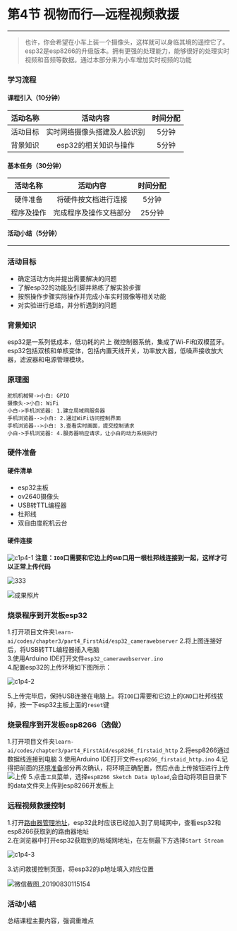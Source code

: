 # 第4节 视物而行—远程视频救援

---

>也许，你会希望在小车上装一个摄像头，这样就可以身临其境的遥控它了。
>esp32是esp8266的升级版本。拥有更强的处理能力，能够很好的处理实时视频和音频等数据。通过本部分来为小车增加实时视频的功能

### **学习流程**

#### 课程引入（10分钟）

活动名称 | 活动内容 | 时间分配
:-: | :-: | :-:
活动目标| 实时网络摄像头搭建及人脸识别 | 5分钟
背景知识 | esp32的相关知识与操作 | 5分钟

#### 基本任务（30分钟）

活动名称 | 活动内容 | 时间分配
:-: | :-: | :-:
硬件准备 | 将硬件按文档进行连接 | 5分钟
程序及操作 | 完成程序及操作文档部分 | 25分钟

#### 活动小结（5分钟）

---

### **活动目标**

- 确定活动方向并提出需要解决的问题
- 了解esp32的功能及引脚并熟练了解实验步骤
- 按照操作步骤实际操作并完成小车实时摄像等相关功能
- 对实验进行总结，并分析遇到的问题

### **背景知识**

esp32是一系列低成本，低功耗的片上 微控制器系统，集成了Wi-Fi和双模蓝牙。esp32包括双核和单核变体，包括内置天线开关，功率放大器，低噪声接收放大器，滤波器和电源管理模块。  

### 原理图

``` sequence
舵机机械臂->小白: GPIO
摄像头->小白: WiFi
小白->手机浏览器: 1.建立局域网服务器
手机浏览器-->小白: 2.通过WiFi访问控制界面
手机浏览器-->小白: 3.查看实时画面，提交控制请求
小白->手机浏览器: 4.服务器响应请求，让小白的动力系统执行
```

### **硬件准备**

#### 硬件清单

- esp32主板
- ov2640摄像头
- USB转TTL编程器
- 杜邦线
- 双自由度舵机云台

#### 硬件连接

![c1p4-1](https://md.hass.live/niji/2019-06-14-ESP32-CAM-wiring-FTDI1.webp)
**注意：`IO0`口需要和它边上的`GND`口用一根杜邦线连接到一起，这样才可以正常上传代码**

![333](https://md.hass.live/333.jpg)

![成果照片](https://md.hass.live/%E6%88%90%E6%9E%9C%E7%85%A7%E7%89%87.jpg)

### 烧录程序到开发板esp32

1.打开项目文件夹`learn-ai/codes/chapter3/part4_FirstAid/esp32_camerawebserver`
2.将上图连接好后，将USB转TTL编程器插入电脑  
3.使用Arduino IDE打开文件`esp32_camerawebserver.ino`  
4.配置esp32的上传环境如下图所示：  

![c1p4-2](https://md.hass.live/niji/2019-05-09-Xnip2019-05-09_18-34-06.png)

5.上传完毕后，保持USB连接在电脑上。将`IO0`口需要和它边上的`GND`口杜邦线拔掉，按一下esp32主板上面的`reset`键  

### 烧录程序到开发板esp8266（选做）

1.打开项目文件夹`learn-ai/codes/chapter3/part4_FirstAid/esp8266_firstaid_http`
2.将esp8266通过数据线连接到电脑
3.使用Arduino IDE打开文件`esp8266_firstaid_http.ino`
4.记得把前面的[环境准备](#setup-2)部分再次确认，将环境正确配置，然后点击上传按钮进行上传
![上传](https://md.hass.live/niji/2019-05-08-Xnip2019-05-08_10-15-02.png?imageView2/0/interlace/1/q/46|imageslim)
5.点击`工具`菜单，选择`esp8266 Sketch Data Upload`,会自动将项目目录下的data文件夹上传到esp8266开发板上

### 远程视频救援控制

1.打开[路由器管理地址](http://192.168.123.1)，esp32此时应该已经加入到了局域网中，查看esp32和esp8266获取到的路由器地址  
2.在浏览器中打开esp32获取到的局域网地址，在左侧最下方选择`Start Stream`  

![c1p4-3](https://md.hass.live/niji/2019-05-09-Xnip2019-05-09_18-31-57.png)

3.访问救援控制页面，将esp32的ip地址填入对应位置

![微信截图_20190830115154](https://md.hass.live/%E5%BE%AE%E4%BF%A1%E6%88%AA%E5%9B%BE_20190830115154.png)

### **活动小结**

总结课程主要内容，强调重难点
